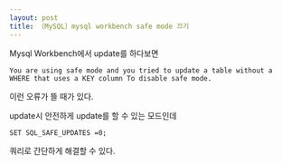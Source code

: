 ```yaml
---
layout: post
title: 〔MySQL〕mysql workbench safe mode 끄기
---
```


Mysql Workbench에서 update를 하다보면 

<pre><code>You are using safe mode and you tried to update a table without a WHERE that uses a KEY column To disable safe mode.</pre></code>

이런 오류가 뜰 때가 있다. 

update시 안전하게 update를 할 수 있는 모드인데

<pre><code>SET SQL_SAFE_UPDATES =0;</pre></code>
쿼리로 간단하게 해결할 수 있다.
